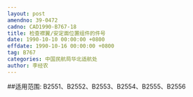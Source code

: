 ```yaml
---
layout: post
amendno: 39-0472
cadno: CAD1990-B767-18
title: 检查襟翼/安定面位置组件的件号
date: 1990-10-10 00:00:00 +0800
effdate: 1990-10-16 00:00:00 +0800
tag: B767
categories: 中国民航局华北适航处
author: 李经农
---
```


##适用范围:
B2551、B2552、B2553、B2554、B2555、B2556

